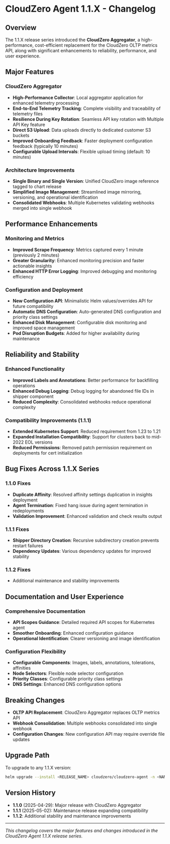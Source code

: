# CloudZero Agent 1.1.X - Changelog

## Overview

The 1.1.X release series introduced the **CloudZero Aggregator**, a high-performance, cost-efficient replacement for the CloudZero OLTP metrics API, along with significant enhancements to reliability, performance, and user experience.

## Major Features

### CloudZero Aggregator

- **High-Performance Collector**: Local aggregator application for enhanced telemetry processing
- **End-to-End Telemetry Tracking**: Complete visibility and traceability of telemetry files
- **Resilience During Key Rotation**: Seamless API key rotation with Multiple API Key feature
- **Direct S3 Upload**: Data uploads directly to dedicated customer S3 buckets
- **Improved Onboarding Feedback**: Faster deployment configuration feedback (typically 10 minutes)
- **Configurable Upload Intervals**: Flexible upload timing (default: 10 minutes)

### Architecture Improvements

- **Single Binary and Single Version**: Unified CloudZero image reference tagged to chart release
- **Simplified Image Management**: Streamlined image mirroring, versioning, and operational identification
- **Consolidated Webhooks**: Multiple Kubernetes validating webhooks merged into single webhook

## Performance Enhancements

### Monitoring and Metrics

- **Improved Scrape Frequency**: Metrics captured every 1 minute (previously 2 minutes)
- **Greater Granularity**: Enhanced monitoring precision and faster actionable insights
- **Enhanced HTTP Error Logging**: Improved debugging and monitoring efficiency

### Configuration and Deployment

- **New Configuration API**: Minimalistic Helm values/overrides API for future compatibility
- **Automatic DNS Configuration**: Auto-generated DNS configuration and priority class settings
- **Enhanced Disk Management**: Configurable disk monitoring and improved space management
- **Pod Disruption Budgets**: Added for higher availability during maintenance

## Reliability and Stability

### Enhanced Functionality

- **Improved Labels and Annotations**: Better performance for backfilling operations
- **Enhanced Debug Logging**: Debug logging for abandoned file IDs in shipper component
- **Reduced Complexity**: Consolidated webhooks reduce operational complexity

### Compatibility Improvements (1.1.1)

- **Extended Kubernetes Support**: Reduced requirement from 1.23 to 1.21
- **Expanded Installation Compatibility**: Support for clusters back to mid-2022 EOL versions
- **Reduced Permissions**: Removed patch permission requirement on deployments for cert initialization

## Bug Fixes Across 1.1.X Series

### 1.1.0 Fixes

- **Duplicate Affinity**: Resolved affinity settings duplication in insights deployment
- **Agent Termination**: Fixed hang issue during agent termination in redeployments
- **Validation Improvement**: Enhanced validation and check results output

### 1.1.1 Fixes

- **Shipper Directory Creation**: Recursive subdirectory creation prevents restart failures
- **Dependency Updates**: Various dependency updates for improved stability

### 1.1.2 Fixes

- Additional maintenance and stability improvements

## Documentation and User Experience

### Comprehensive Documentation

- **API Scopes Guidance**: Detailed required API scopes for Kubernetes agent
- **Smoother Onboarding**: Enhanced configuration guidance
- **Operational Identification**: Clearer versioning and image identification

### Configuration Flexibility

- **Configurable Components**: Images, labels, annotations, tolerations, affinities
- **Node Selectors**: Flexible node selector configuration
- **Priority Classes**: Configurable priority class settings
- **DNS Settings**: Enhanced DNS configuration options

## Breaking Changes

- **OLTP API Replacement**: CloudZero Aggregator replaces OLTP metrics API
- **Webhook Consolidation**: Multiple webhooks consolidated into single webhook
- **Configuration Changes**: New configuration API may require override file updates

## Upgrade Path

To upgrade to any 1.1.X version:

```bash
helm upgrade --install <RELEASE_NAME> cloudzero/cloudzero-agent -n <NAMESPACE> --create-namespace -f configuration.example.yaml --version 1.1.X
```

## Version History

- **1.1.0** (2025-04-29): Major release with CloudZero Aggregator
- **1.1.1** (2025-05-02): Maintenance release expanding compatibility
- **1.1.2**: Additional stability and maintenance improvements

---

_This changelog covers the major features and changes introduced in the CloudZero Agent 1.1.X release series._
